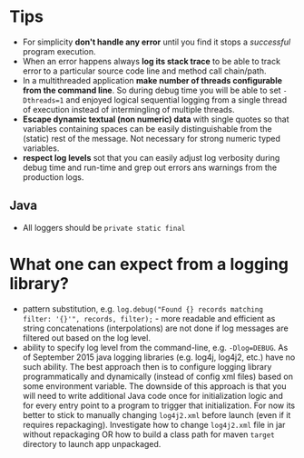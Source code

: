# Tips
- For simplicity **don't handle any error** until you find it stops a *successful* program execution.
- When an error happens always **log its stack trace** to be able to track error to a particular source code line and method call chain/path.
- In a multithreaded application **make number of threads configurable from the command line**. So during debug time you will be able to set `-Dthreads=1` and enjoyed logical sequential logging from a single thread of execution instead of intermingling of multiple threads.
- **Escape dynamic textual (non numeric) data** with single quotes so that variables containing spaces can be easily distinguishable from the (static) rest of the message. Not necessary for strong numeric typed variables.
- **respect log levels** sot that you can easily adjust log verbosity during debug time and run-time and grep out errors ans warnings from the production logs.

## Java
- All loggers should be `private static final`

# What one can expect from a logging library?
- pattern substitution, e.g. `log.debug("Found {} records matching filter: '{}'", records, filter);` - more readable and efficient as string concatenations (interpolations) are not done if log messages are filtered out based on the log level.
- ability to specify log level from the command-line, e.g. `-Dlog=DEBUG`. As of September 2015 java logging libraries (e.g. log4j, log4j2, etc.) have no such ability. The best approach then is to configure logging library programmatically and dynamically (instead of config xml files) based on some environment variable. The downside of this approach is that you will need to write additional Java code once for initialization logic and for every entry point to a program to trigger that initialization. For now its better to stick to manually changing `log4j2.xml` before launch (even if it requires repackaging). Investigate how to change `log4j2.xml` file in jar without repackaging OR how to build a class path for maven `target` directory to launch app unpackaged.

